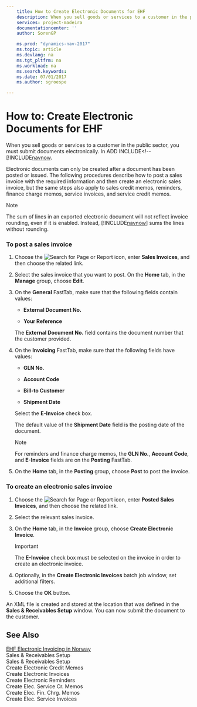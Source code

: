 ```yaml
---
    title: How to Create Electronic Documents for EHF 
    description: When you sell goods or services to a customer in the public sector, you must submit documents electronically. In ADD INCLUDE<!--[!INCLUDE[navnow](how-to-set-up-customers-for-ehf.md).
    services: project-madeira
    documentationcenter: ''
    author: SorenGP

    ms.prod: "dynamics-nav-2017"
    ms.topic: article
    ms.devlang: na
    ms.tgt_pltfrm: na
    ms.workload: na
    ms.search.keywords:
    ms.date: 07/01/2017
    ms.author: sgroespe

---
```

# How to: Create Electronic Documents for EHF
When you sell goods or services to a customer in the public sector, you must submit documents electronically. In ADD INCLUDE<!--[!INCLUDE[navnow](how-to-set-up-customers-for-ehf.md).  
  
 Electronic documents can only be created after a document has been posted or issued. The following procedures describe how to post a sales invoice with the required information and then create an electronic sales invoice, but the same steps also apply to sales credit memos, reminders, finance charge memos, service invoices, and service credit memos.  
  
> [!NOTE]  
>  The sum of lines in an exported electronic document will not reflect invoice rounding, even if it is enabled. Instead, [!INCLUDE[navnow](../../includes/navnow_md.md)] sums the lines without rounding.  
  
### To post a sales invoice  
  
1.  Choose the ![Search for Page or Report](media/ui-search/search_small.png "Search for Page or Report icon") icon, enter **Sales Invoices**, and then choose the related link.  
  
2.  Select the sales invoice that you want to post. On the **Home** tab, in the **Manage** group, choose **Edit**.  
  
3.  On the **General** FastTab, make sure that the following fields contain values:  
  
    -   **External Document No.**  
  
    -   **Your Reference**  
  
     The **External Document No.** field contains the document number that the customer provided.  
  
4.  On the **Invoicing** FastTab, make sure that the following fields have values:  
  
    -   **GLN No.**  
  
    -   **Account Code**  
  
    -   **Bill-to Customer**  
  
    -   **Shipment Date**  
  
     Select the **E-Invoice** check box.  
  
     The default value of the **Shipment Date** field is the posting date of the document.  
  
    > [!NOTE]  
    >  For reminders and finance charge memos, the **GLN No.**, **Account Code**, and **E-Invoice** fields are on the **Posting** FastTab.  
  
5.  On the **Home** tab, in the **Posting** group, choose **Post** to post the invoice.  
  
### To create an electronic sales invoice  
  
1.  Choose the ![Search for Page or Report](media/ui-search/search_small.png "Search for Page or Report icon") icon, enter **Posted Sales Invoices**, and then choose the related link.  
  
2.  Select the relevant sales invoice.  
  
3.  On the **Home** tab, in the **Invoice** group, choose **Create Electronic Invoice**.  
  
    > [!IMPORTANT]  
    >  The **E-Invoice** check box must be selected on the invoice in order to create an electronic invoice.  
  
4.  Optionally, in the **Create Electronic Invoices** batch job window, set additional filters.  
  
5.  Choose the **OK** button.  
  
 An XML file is created and stored at the location that was defined in the **Sales & Receivables Setup** window. You can now submit the document to the customer.  
  
## See Also  
 [EHF Electronic Invoicing in Norway](ehf-electronic-invoicing-in-norway.md)   
 Sales & Receivables Setup   
 Sales & Receivables Setup   
 Create Electronic Credit Memos   
 Create Electronic Invoices   
 Create Electronic Reminders   
 Create Elec. Service Cr. Memos   
 Create Elec. Fin. Chrg. Memos   
 Create Elec. Service Invoices